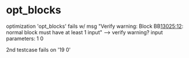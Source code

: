 # opt_blocks

optimization 'opt_blocks' fails w/ msg "Verify warning: Block BB[13025:12](r_func_95[13017]): normal block must have at least 1 input" --> verify warning?
input parameters: 1 0

2nd testcase fails on '19 0'